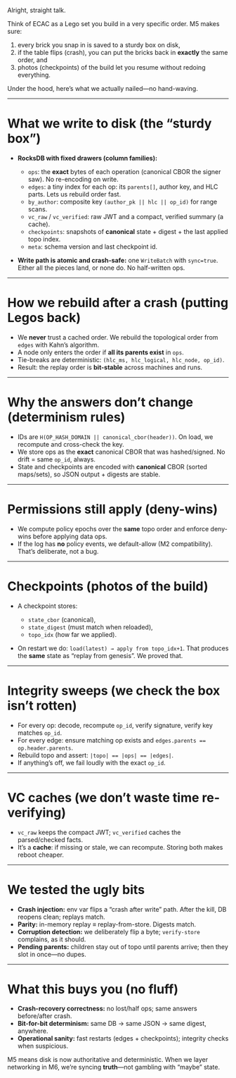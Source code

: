 Alright, straight talk.

Think of ECAC as a Lego set you build in a very specific order. M5 makes sure:

1. every brick you snap in is saved to a sturdy box on disk,
2. if the table flips (crash), you can put the bricks back in **exactly** the same order, and
3. photos (checkpoints) of the build let you resume without redoing everything.

Under the hood, here’s what we actually nailed—no hand-waving.

---

# What we write to disk (the “sturdy box”)

* **RocksDB with fixed drawers (column families):**

  * `ops`: the **exact** bytes of each operation (canonical CBOR the signer saw). No re-encoding on write.
  * `edges`: a tiny index for each op: its `parents[]`, author key, and HLC parts. Lets us rebuild order fast.
  * `by_author`: composite key `(author_pk || hlc || op_id)` for range scans.
  * `vc_raw` / `vc_verified`: raw JWT and a compact, verified summary (a cache).
  * `checkpoints`: snapshots of **canonical** state + digest + the last applied topo index.
  * `meta`: schema version and last checkpoint id.

* **Write path is atomic and crash-safe:** one `WriteBatch` with `sync=true`. Either all the pieces land, or none do. No half-written ops.

---

# How we rebuild after a crash (putting Legos back)

* We **never** trust a cached order. We rebuild the topological order from `edges` with Kahn’s algorithm.
* A node only enters the order if **all its parents exist** in `ops`.
* Tie-breaks are deterministic: `(hlc_ms, hlc_logical, hlc_node, op_id)`.
* Result: the replay order is **bit-stable** across machines and runs.

---

# Why the answers don’t change (determinism rules)

* IDs are `H(OP_HASH_DOMAIN || canonical_cbor(header))`. On load, we recompute and cross-check the key.
* We store ops as the **exact** canonical CBOR that was hashed/signed. No drift = same `op_id`, always.
* State and checkpoints are encoded with **canonical** CBOR (sorted maps/sets), so JSON output + digests are stable.

---

# Permissions still apply (deny-wins)

* We compute policy epochs over the **same** topo order and enforce deny-wins before applying data ops.
* If the log has **no** policy events, we default-allow (M2 compatibility). That’s deliberate, not a bug.

---

# Checkpoints (photos of the build)

* A checkpoint stores:

  * `state_cbor` (canonical),
  * `state_digest` (must match when reloaded),
  * `topo_idx` (how far we applied).
* On restart we do: `load(latest) → apply from topo_idx+1`.
  That produces the **same** state as “replay from genesis”. We proved that.

---

# Integrity sweeps (we check the box isn’t rotten)

* For every op: decode, recompute `op_id`, verify signature, verify key matches `op_id`.
* For every edge: ensure matching op exists and `edges.parents == op.header.parents`.
* Rebuild topo and assert: `|topo| == |ops| == |edges|`.
* If anything’s off, we fail loudly with the exact `op_id`.

---

# VC caches (we don’t waste time re-verifying)

* `vc_raw` keeps the compact JWT; `vc_verified` caches the parsed/checked facts.
* It’s a **cache**: if missing or stale, we can recompute. Storing both makes reboot cheaper.

---

# We tested the ugly bits

* **Crash injection:** env var flips a “crash after write” path. After the kill, DB reopens clean; replays match.
* **Parity:** in-memory replay ≡ replay-from-store. Digests match.
* **Corruption detection:** we deliberately flip a byte; `verify-store` complains, as it should.
* **Pending parents:** children stay out of topo until parents arrive; then they slot in once—no dupes.

---

# What this buys you (no fluff)

* **Crash-recovery correctness:** no lost/half ops; same answers before/after crash.
* **Bit-for-bit determinism:** same DB → same JSON → same digest, anywhere.
* **Operational sanity:** fast restarts (edges + checkpoints); integrity checks when suspicious.

M5 means disk is now authoritative and deterministic. When we layer networking in M6, we’re syncing **truth**—not gambling with “maybe” state.
